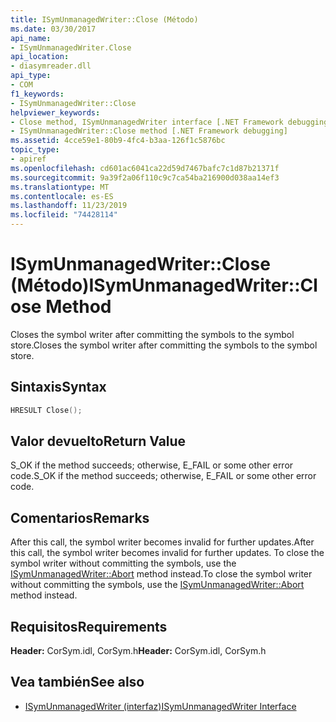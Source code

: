 ```yaml
---
title: ISymUnmanagedWriter::Close (Método)
ms.date: 03/30/2017
api_name:
- ISymUnmanagedWriter.Close
api_location:
- diasymreader.dll
api_type:
- COM
f1_keywords:
- ISymUnmanagedWriter::Close
helpviewer_keywords:
- Close method, ISymUnmanagedWriter interface [.NET Framework debugging]
- ISymUnmanagedWriter::Close method [.NET Framework debugging]
ms.assetid: 4cce59e1-80b9-4fc4-b3aa-126f1c5876bc
topic_type:
- apiref
ms.openlocfilehash: cd601ac6041ca22d59d7467bafc7c1d87b21371f
ms.sourcegitcommit: 9a39f2a06f110c9c7ca54ba216900d038aa14ef3
ms.translationtype: MT
ms.contentlocale: es-ES
ms.lasthandoff: 11/23/2019
ms.locfileid: "74428114"
---
```

# <a name="isymunmanagedwriterclose-method"></a><span data-ttu-id="fb317-102">ISymUnmanagedWriter::Close (Método)</span><span class="sxs-lookup"><span data-stu-id="fb317-102">ISymUnmanagedWriter::Close Method</span></span>
<span data-ttu-id="fb317-103">Closes the symbol writer after committing the symbols to the symbol store.</span><span class="sxs-lookup"><span data-stu-id="fb317-103">Closes the symbol writer after committing the symbols to the symbol store.</span></span>  
  
## <a name="syntax"></a><span data-ttu-id="fb317-104">Sintaxis</span><span class="sxs-lookup"><span data-stu-id="fb317-104">Syntax</span></span>  
  
```cpp  
HRESULT Close();  
```  
  
## <a name="return-value"></a><span data-ttu-id="fb317-105">Valor devuelto</span><span class="sxs-lookup"><span data-stu-id="fb317-105">Return Value</span></span>  
 <span data-ttu-id="fb317-106">S_OK if the method succeeds; otherwise, E_FAIL or some other error code.</span><span class="sxs-lookup"><span data-stu-id="fb317-106">S_OK if the method succeeds; otherwise, E_FAIL or some other error code.</span></span>  
  
## <a name="remarks"></a><span data-ttu-id="fb317-107">Comentarios</span><span class="sxs-lookup"><span data-stu-id="fb317-107">Remarks</span></span>  
 <span data-ttu-id="fb317-108">After this call, the symbol writer becomes invalid for further updates.</span><span class="sxs-lookup"><span data-stu-id="fb317-108">After this call, the symbol writer becomes invalid for further updates.</span></span> <span data-ttu-id="fb317-109">To close the symbol writer without committing the symbols, use the [ISymUnmanagedWriter::Abort](../../../../docs/framework/unmanaged-api/diagnostics/isymunmanagedwriter-abort-method.md) method instead.</span><span class="sxs-lookup"><span data-stu-id="fb317-109">To close the symbol writer without committing the symbols, use the [ISymUnmanagedWriter::Abort](../../../../docs/framework/unmanaged-api/diagnostics/isymunmanagedwriter-abort-method.md) method instead.</span></span>  
  
## <a name="requirements"></a><span data-ttu-id="fb317-110">Requisitos</span><span class="sxs-lookup"><span data-stu-id="fb317-110">Requirements</span></span>  
 <span data-ttu-id="fb317-111">**Header:** CorSym.idl, CorSym.h</span><span class="sxs-lookup"><span data-stu-id="fb317-111">**Header:** CorSym.idl, CorSym.h</span></span>  
  
## <a name="see-also"></a><span data-ttu-id="fb317-112">Vea también</span><span class="sxs-lookup"><span data-stu-id="fb317-112">See also</span></span>

- [<span data-ttu-id="fb317-113">ISymUnmanagedWriter (interfaz)</span><span class="sxs-lookup"><span data-stu-id="fb317-113">ISymUnmanagedWriter Interface</span></span>](../../../../docs/framework/unmanaged-api/diagnostics/isymunmanagedwriter-interface.md)

